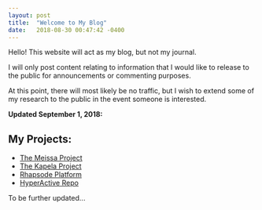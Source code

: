 ```yaml
---
layout: post
title:  "Welcome to My Blog"
date:   2018-08-30 00:47:42 -0400
---
```


Hello! This website will act as my blog, but not my journal.

I will only post content relating to information that I would like to release to
the public for announcements or commenting purposes.

At this point, there will most likely be no traffic, but I wish to extend some
of my research to the public in the event someone is interested.

**Updated September 1, 2018:**

## My Projects:

- [The Meissa Project](https://meissa.io/)
- [The Kapela Project](https://kapela.io/)
- [Rhapsode Platform](/2018/09/01/rhapsode-distributed-computing-platform.html)
- [HyperActive Repo](https://github.com/alawik/hyperactive)

To be further updated...
